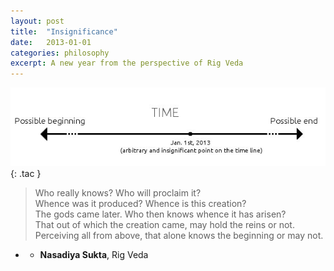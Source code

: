 ```yaml
---
layout: post
title:  "Insignificance"
date:   2013-01-01
categories: philosophy
excerpt: A new year from the perspective of Rig Veda
---
```


![Happy new year?](/img/now.jpg "Happy new year?")
{: .tac }

> Who really knows? Who will proclaim it?  
> Whence was it produced? Whence is this creation?  
> The gods came later. Who then knows whence it has arisen?  
> That out of which the creation came, may hold the reins or not.  
> Perceiving all from above, that alone knows the beginning or may not.  

* - __Nasadiya Sukta__, Rig Veda
